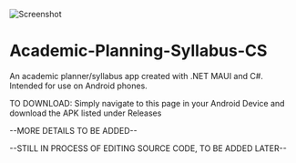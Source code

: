 ![Screenshot](https://github.com/user-attachments/assets/d15d2539-087e-4b90-8528-03aacedf00cb)
# Academic-Planning-Syllabus-CS



An academic planner/syllabus app created with .NET MAUI and C#. Intended for use on Android phones. 


TO DOWNLOAD: Simply navigate to this page in your Android Device and download the APK listed under Releases


--MORE DETAILS TO BE ADDED--

--STILL IN PROCESS OF EDITING SOURCE CODE, TO BE ADDED LATER--
